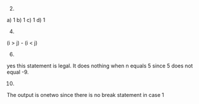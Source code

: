 2.
a) 1
b) 1
c) 1
d) 1

4.
(i > j) - (i < j)

6.
yes this statement is legal. It does nothing when n equals 5 since 5 does not equal -9.

10.
The output is onetwo since there is no break statement in case 1
